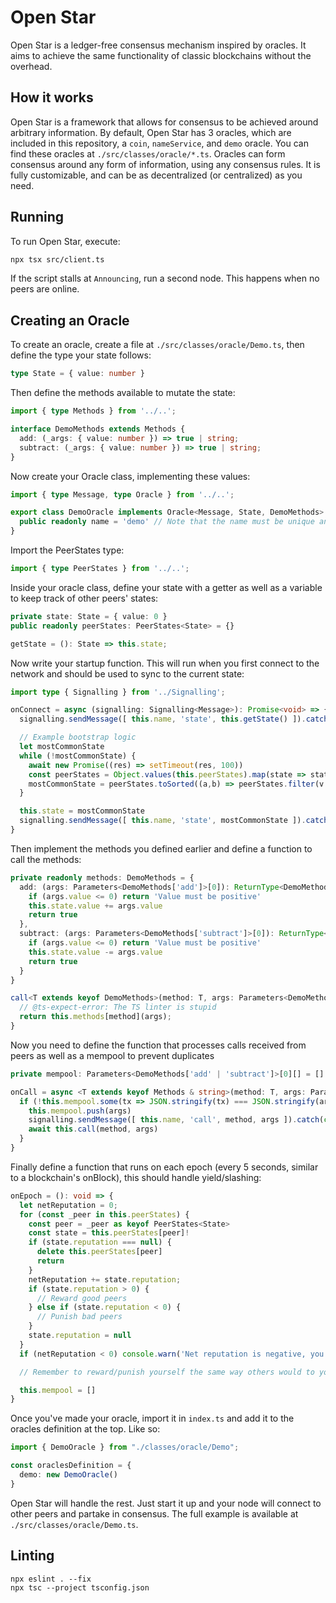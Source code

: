 # Open Star
Open Star is a ledger-free consensus mechanism inspired by oracles. It aims to achieve the same functionality of classic blockchains without the overhead.

## How it works
Open Star is a framework that allows for consensus to be achieved around arbitrary information. By default, Open Star has 3 oracles, which are included in this repository, a `coin`, `nameService`, and `demo` oracle. You can find these oracles at `./src/classes/oracle/*.ts`. Oracles can form consensus around any form of information, using any consensus rules. It is fully customizable, and can be as decentralized (or centralized) as you need.

## Running
To run Open Star, execute:
```sh
npx tsx src/client.ts
```

If the script stalls at `Announcing`, run a second node. This happens when no peers are online.

## Creating an Oracle
To create an oracle, create a file at `./src/classes/oracle/Demo.ts`, then define the type your state follows:
```ts
type State = { value: number }
```

Then define the methods available to mutate the state:
```ts
import { type Methods } from '../..';

interface DemoMethods extends Methods {
  add: (_args: { value: number }) => true | string;
  subtract: (_args: { value: number }) => true | string;
}
```

Now create your Oracle class, implementing these values:

```ts
import { type Message, type Oracle } from '../..';

export class DemoOracle implements Oracle<Message, State, DemoMethods> {
  public readonly name = 'demo' // Note that the name must be unique and not used by other oracles
}
```

Import the PeerStates type:
```ts
import { type PeerStates } from '../..';
```

Inside your oracle class, define your state with a getter as well as a variable to keep track of other peers' states:
```ts
private state: State = { value: 0 }
public readonly peerStates: PeerStates<State> = {}

getState = (): State => this.state;
```

Now write your startup function. This will run when you first connect to the network and should be used to sync to the current state:
```ts
import type { Signalling } from '../Signalling';

onConnect = async (signalling: Signalling<Message>): Promise<void> => {
  signalling.sendMessage([ this.name, 'state', this.getState() ]).catch(console.error)

  // Example bootstrap logic
  let mostCommonState
  while (!mostCommonState) {
    await new Promise((res) => setTimeout(res, 100))
    const peerStates = Object.values(this.peerStates).map(state => state.lastReceive)
    mostCommonState = peerStates.toSorted((a,b) => peerStates.filter(v => v===a).length - peerStates.filter(v => v===b).length).pop()
  }

  this.state = mostCommonState
  signalling.sendMessage([ this.name, 'state', mostCommonState ]).catch(console.error)
}
```

Then implement the methods you defined earlier and define a function to call the methods:
```ts
private readonly methods: DemoMethods = {
  add: (args: Parameters<DemoMethods['add']>[0]): ReturnType<DemoMethods['add']> => {
    if (args.value <= 0) return 'Value must be positive'
    this.state.value += args.value
    return true
  },
  subtract: (args: Parameters<DemoMethods['subtract']>[0]): ReturnType<DemoMethods['subtract']> => {
    if (args.value <= 0) return 'Value must be positive'
    this.state.value -= args.value
    return true
  }
}

call<T extends keyof DemoMethods>(method: T, args: Parameters<DemoMethods[T]>[0]): ReturnType<DemoMethods[T]> {
  // @ts-expect-error: The TS linter is stupid
  return this.methods[method](args);
}
```

Now you need to define the function that processes calls received from peers as well as a mempool to prevent duplicates
```ts
private mempool: Parameters<DemoMethods['add' | 'subtract']>[0][] = []

onCall = async <T extends keyof Methods & string>(method: T, args: Parameters<DemoMethods[T]>[0], signalling: Signalling<Message>): Promise<void> => {
  if (!this.mempool.some(tx => JSON.stringify(tx) === JSON.stringify(args))) { // This should be done via signatures or something similar
    this.mempool.push(args)
    signalling.sendMessage([ this.name, 'call', method, args ]).catch(console.error)
    await this.call(method, args)
  }
}
```

Finally define a function that runs on each epoch (every 5 seconds, similar to a blockchain's onBlock), this should handle yield/slashing:
```ts
onEpoch = (): void => {
  let netReputation = 0;
  for (const _peer in this.peerStates) {
    const peer = _peer as keyof PeerStates<State>
    const state = this.peerStates[peer]!
    if (state.reputation === null) {
      delete this.peerStates[peer]
      return
    }
    netReputation += state.reputation;
    if (state.reputation > 0) {
      // Reward good peers
    } else if (state.reputation < 0) {
      // Punish bad peers
    }
    state.reputation = null
  }
  if (netReputation < 0) console.warn('Net reputation is negative, you may be out of sync')

  // Remember to reward/punish yourself the same way others would to you

  this.mempool = []
}
```

Once you've made your oracle, import it in `index.ts` and add it to the oracles definition at the top. Like so:

```ts
import { DemoOracle } from "./classes/oracle/Demo";

const oraclesDefinition = {
  demo: new DemoOracle()
}
```

Open Star will handle the rest. Just start it up and your node will connect to other peers and partake in consensus. The full example is available at `./src/classes/oracle/Demo.ts`.

## Linting
```
npx eslint . --fix
npx tsc --project tsconfig.json
```